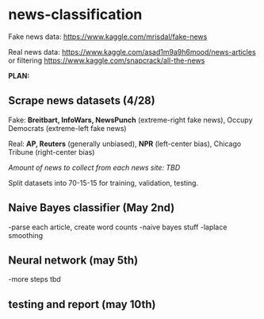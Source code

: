 # news-classification

Fake news data: https://www.kaggle.com/mrisdal/fake-news

Real news data: https://www.kaggle.com/asad1m9a9h6mood/news-articles or filtering https://www.kaggle.com/snapcrack/all-the-news

__PLAN:__

## Scrape news datasets (4/28)

Fake: __Breitbart, InfoWars, NewsPunch__ (extreme-right fake news), Occupy Democrats (extreme-left fake news)

Real: __AP, Reuters__ (generally unbiased), __NPR__ (left-center bias), Chicago Tribune (right-center bias)

_Amount of news to collect from each news site: TBD_

Split datasets into 70-15-15 for training, validation, testing.

## Naive Bayes classifier (May 2nd)
-parse each article, create word counts
-naive bayes stuff
-laplace smoothing

## Neural network (may 5th)
-more steps tbd


## testing and report (may 10th)
